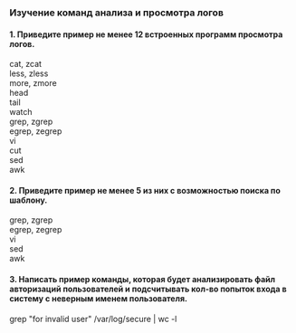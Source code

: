 ### Изучение команд анализа и просмотра логов

#### 1. Приведите пример не менее 12 встроенных программ просмотра логов. 

cat, zcat  
less, zless  
more, zmore  
head  
tail  
watch  
grep, zgrep  
egrep, zegrep  
vi  
cut  
sed  
awk  

#### 2. Приведите пример не менее 5 из них с возможностью поиска по шаблону.

grep, zgrep  
egrep, zegrep  
vi  
sed  
awk  


#### 3. Написать пример команды, которая будет анализировать файл авторизаций пользователей и подсчитывать кол-во попыток входа в систему с неверным именем пользователя.

grep "for invalid user" /var/log/secure | wc -l

